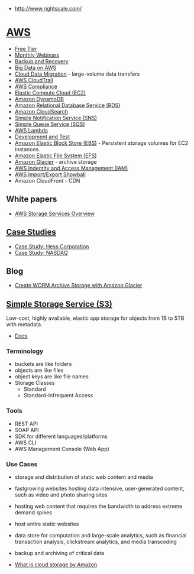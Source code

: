 - http://www.rightscale.com/

# [AWS](https://aws.amazon.com/)
- [Free Tier](http://aws.amazon.com/free/)
- [Monthly Webinars](https://aws.amazon.com/about-aws/events/monthlywebinarseries/)
- [Backup and Recovery](https://aws.amazon.com/backup-recovery/)
- [Big Data on AWS](https://aws.amazon.com/big-data/)
- [Cloud Data Migration](https://aws.amazon.com/cloud-data-migration/) - large-volume data transfers
- [AWS CloudTrail](https://aws.amazon.com/cloudtrail/)
- [AWS Compliance](http://aws.amazon.com/compliance/)
- [Elastic Compute Cloud (EC2)](http://aws.amazon.com/ec2/)
- [Amazon DynamoDB](http://aws.amazon.com/dynamodb/)
- [Amazon Relational Database Service (RDS)](http://aws.amazon.com/rds/)
- [Amazon CloudSearch](http://aws.amazon.com/cloudsearch/)
- [Simple Notification Service (SNS)](http://aws.amazon.com/sns/)
- [Simple Queue Service (SQS)](http://aws.amazon.com/sqs/)
- [AWS Lambda](http://aws.amazon.com/lambda/)
- [Development and Test](https://aws.amazon.com/dev-test/)
- [Amazon Elastic Block Store (EBS)](https://aws.amazon.com/ebs/) - Persistent storage volumes for EC2 instances.
- [Amazon Elastic File System (EFS)](https://aws.amazon.com/efs/)
- [Amazon Glacier](https://aws.amazon.com/glacier/) - archive storage
- [AWS Indentity and Access Management (IAM)](https://aws.amazon.com/iam/)
- [AWS Import/Export Showball](https://aws.amazon.com/importexport/)
- Amazon CloudFront - CDN

## White papers
- [AWS Storage Services Overview](https://d0.awsstatic.com/whitepapers/AWS%20Storage%20Services%20Whitepaper-v9.pdf)

## [Case Studies](https://aws.amazon.com/solutions/case-studies/)
- [Case Study: Hess Corporation](https://aws.amazon.com/solutions/case-studies/hess-corporation/)
- [Case Study: NASDAQ](https://aws.amazon.com/solutions/case-studies/nasdaq-finqloud/)

## Blog
- [Create WORM Archive Storage with Amazon Glacier](https://aws.amazon.com/blogs/aws/glacier-vault-lock/)

## [Simple Storage Service (S3)](https://aws.amazon.com/s3/)
Low-cost, highly available, elastic app storage for objects from 1B to 5TB with metadata.
- [Docs](http://docs.aws.amazon.com/AmazonS3/latest/dev/Welcome.html)

### Terminology
- buckets are like folders
- objects are like files
- object keys are like file names
- Storage Classes
    + Standard
    + Standard-Infrequent Access

### Tools
- REST API
- SOAP API
- SDK for different languages/platforms
- AWS CLI
- AWS Management Console (Web App)

### Use Cases
- storage and distribution of static web content and media
- fastgrowing websites hosting data intensive, user-generated content, such as video and photo sharing sites
- hosting web content that requires the bandwidth to address extreme demand spikes
- host entire static websites
- data store for computation and large-scale analytics, such as financial transaction analysis, clickstream analytics, and media transcoding
- backup and archiving of critical data

- [What is cloud storage by Amazon](https://aws.amazon.com/what-is-cloud-storage/)


